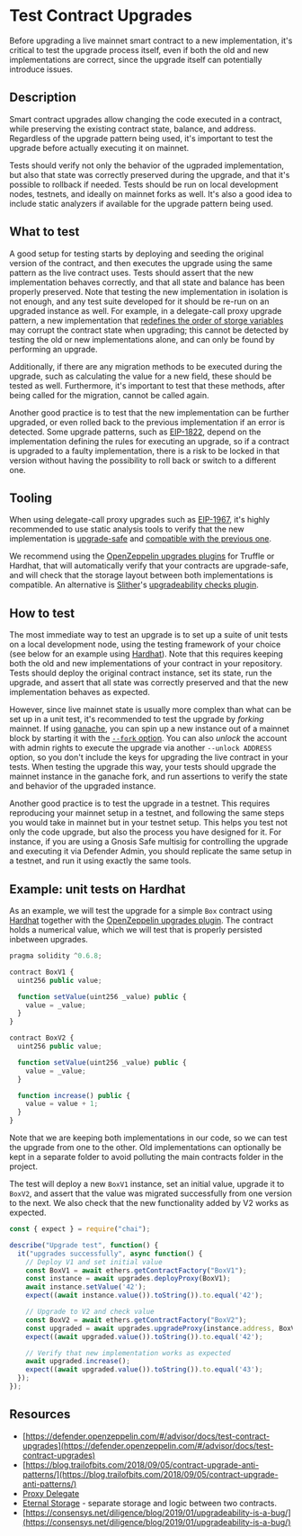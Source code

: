 # Test Contract Upgrades

Before upgrading a live mainnet smart contract to a new implementation, it's critical to test the upgrade process itself, even if both the old and new implementations are correct, since the upgrade itself can potentially introduce issues.

## Description

Smart contract upgrades allow changing the code executed in a contract, while preserving the existing contract state, balance, and address. Regardless of the upgrade pattern being used, it's important to test the upgrade before actually executing it on mainnet.

Tests should verify not only the behavior of the ugpraded implementation, but also that state was correctly preserved during the upgrade, and that it's possible to rollback if needed. Tests should be run on local development nodes, testnets, and ideally on mainnet forks as well. It's also a good idea to include static analyzers if available for the upgrade pattern being used.

## What to test

A good setup for testing starts by deploying and seeding the original version of the contract, and then executes the upgrade using the same pattern as the live contract uses. Tests should assert that the new implementation behaves correctly, and that all state and balance has been properly preserved. Note that testing the new implementation in isolation is not enough, and any test suite developed for it should be re-run on an upgraded instance as well. For example, in a delegate-call proxy upgrade pattern, a new implementation that [redefines the order of storge variables](https://docs.openzeppelin.com/upgrades-plugins/1.x/writing-upgradeable#modifying-your-contracts) may corrupt the contract state when upgrading; this cannot be detected by testing the old or new implementations alone, and can only be found by performing an upgrade.

Additionally, if there are any migration methods to be executed during the upgrade, such as calculating the value for a new field, these should be tested as well. Furthermore, it's important to test that these methods, after being called for the migration, cannot be called again.

Another good practice is to test that the new implementation can be further upgraded, or even rolled back to the previous implementation if an error is detected. Some upgrade patterns, such as [EIP-1822](https://eips.ethereum.org/EIPS/eip-1822#proxiable-contract), depend on the implementation defining the rules for executing an upgrade, so if a contract is upgraded to a faulty implementation, there is a risk to be locked in that version without having the possibility to roll back or switch to a different one.

## Tooling

When using delegate-call proxy upgrades such as [EIP-1967](https://eips.ethereum.org/EIPS/eip-1967), it's highly recommended to use static analysis tools to verify that the new implementation is [upgrade-safe](https://docs.openzeppelin.com/upgrades-plugins/1.x/writing-upgradeable) and [compatible with the previous one](https://docs.openzeppelin.com/upgrades-plugins/1.x/writing-upgradeable#modifying-your-contracts).

We recommend using the [OpenZeppelin upgrades plugins](https://docs.openzeppelin.com/upgrades-plugins/1.x/) for Truffle or Hardhat, that will automatically verify that your contracts are upgrade-safe, and will check that the storage layout between both implementations is compatible. An alternative is [Slither](https://github.com/crytic/slither)'s [upgradeability checks plugin](https://github.com/crytic/slither/wiki/Upgradeability-Checks).

## How to test

The most immediate way to test an upgrade is to set up a suite of unit tests on a local development node, using the testing framework of your choice (see below for an example using [Hardhat](https://hardhat.org/)). Note that this requires keeping both the old and new implementations of your contract in your repository. Tests should deploy the original contract instance, set its state, run the upgrade, and assert that all state was correctly preserved and that the new implementation behaves as expected.

However, since live mainnet state is usually more complex than what can be set up in a unit test, it's recommended to test the upgrade by _forking_ mainnet. If using [ganache](https://github.com/trufflesuite/ganache-cli), you can spin up a new instance out of a mainnet block by starting it with the [`--fork` option](https://github.com/trufflesuite/ganache-cli#options). You can also _unlock_ the account with admin rights to execute the upgrade via another `--unlock ADDRESS` option, so you don't include the keys for upgrading the live contract in your tests. When testing the upgrade this way, your tests should upgrade the mainnet instance in the ganache fork, and run assertions to verify the state and behavior of the upgraded instance.

Another good practice is to test the upgrade in a testnet. This requires reproducing your mainnet setup in a testnet, and following the same steps you would take in mainnet but in your testnet setup. This helps you test not only the code upgrade, but also the process you have designed for it. For instance, if you are using a Gnosis Safe multisig for controlling the upgrade and executing it via Defender Admin, you should replicate the same setup in a testnet, and run it using exactly the same tools.

## Example: unit tests on Hardhat

As an example, we will test the upgrade for a simple `Box` contract using [Hardhat](https://hardhat.org/) together with the [OpenZeppelin upgrades plugin](https://docs.openzeppelin.com/upgrades-plugins/1.x/). The contract holds a numerical value, which we will test that is properly persisted inbetween upgrades.

```javascript
pragma solidity ^0.6.8;

contract BoxV1 {
  uint256 public value;

  function setValue(uint256 _value) public {
    value = _value;
  }
}

contract BoxV2 {
  uint256 public value;

  function setValue(uint256 _value) public {
    value = _value;
  }

  function increase() public {
    value = value + 1;
  }
}
```

Note that we are keeping both implementations in our code, so we can test the upgrade from one to the other. Old implementations can optionally be kept in a separate folder to avoid polluting the main contracts folder in the project.

The test will deploy a new `BoxV1` instance, set an initial value, upgrade it to `BoxV2`, and assert that the value was migrated successfully from one version to the next. We also check that the new functionality added by V2 works as expected.

```javascript
const { expect } = require("chai");

describe("Upgrade test", function() {
  it("upgrades successfully", async function() {
    // Deploy V1 and set initial value
    const BoxV1 = await ethers.getContractFactory("BoxV1");
    const instance = await upgrades.deployProxy(BoxV1);
    await instance.setValue('42');
    expect((await instance.value()).toString()).to.equal('42');

    // Upgrade to V2 and check value
    const BoxV2 = await ethers.getContractFactory("BoxV2");
    const upgraded = await upgrades.upgradeProxy(instance.address, BoxV2);
    expect((await upgraded.value()).toString()).to.equal('42');

    // Verify that new implementation works as expected
    await upgraded.increase();
    expect((await upgraded.value()).toString()).to.equal('43');
  });
});
```



## Resources

* [https://defender.openzeppelin.com/#/advisor/docs/test-contract-upgrades](https://defender.openzeppelin.com/#/advisor/docs/test-contract-upgrades)
* [https://blog.trailofbits.com/2018/09/05/contract-upgrade-anti-patterns/](https://blog.trailofbits.com/2018/09/05/contract-upgrade-anti-patterns/)
* [Proxy Delegate](https://github.com/fravoll/solidity-patterns/blob/master/docs/proxy\_delegate.md)
* [Eternal Storage](https://github.com/fravoll/solidity-patterns/blob/master/docs/eternal\_storage.md) - separate storage and logic between two contracts.
* [https://consensys.net/diligence/blog/2019/01/upgradeability-is-a-bug/](https://consensys.net/diligence/blog/2019/01/upgradeability-is-a-bug/)
